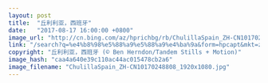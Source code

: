 ```yaml
---
layout: post
title:  "丘利利亚，西班牙"
date:   "2017-08-17 16:00:00 +0800"
image_url: "http://cn.bing.com/az/hprichbg/rb/ChulillaSpain_ZH-CN10170248808_1920x1080.jpg"
link: "/search?q=%e4%b8%98%e5%88%a9%e5%88%a9%e4%ba%9a&form=hpcapt&mkt=zh-cn"
copyright: "丘利利亚，西班牙 (© Ben Herndon/Tandem Stills + Motion)"
image_hash: "caa4a640e39c110ac44ac015478cb2a6"
image_filename: "ChulillaSpain_ZH-CN10170248808_1920x1080.jpg"
---
```

